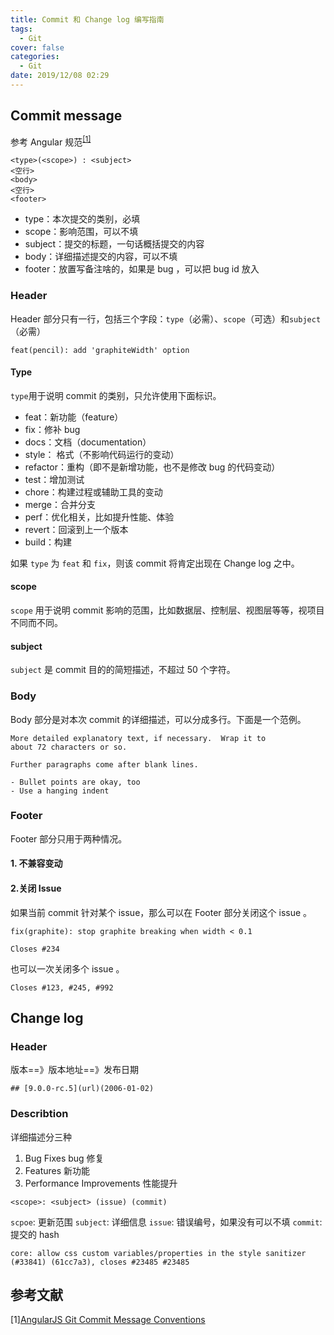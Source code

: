```yaml
---
title: Commit 和 Change log 编写指南
tags:
  - Git
cover: false
categories:
  - Git
date: 2019/12/08 02:29
---
```


## Commit message

参考 Angular 规范<sup><a href="#section1">[1]</a></sup>

```shell
<type>(<scope>) : <subject>
<空行>
<body>
<空行>
<footer>
```

- type：本次提交的类别，必填
- scope：影响范围，可以不填
- subject：提交的标题，一句话概括提交的内容
- body：详细描述提交的内容，可以不填
- footer：放置写备注啥的，如果是 bug ，可以把 bug id 放入

<!-- more -->

### Header

Header 部分只有一行，包括三个字段：`type`（必需）、`scope`（可选）和`subject`（必需）

```shell
feat(pencil): add 'graphiteWidth' option
```

#### Type

`type`用于说明 commit 的类别，只允许使用下面标识。

- feat：新功能（feature）
- fix：修补 bug
- docs：文档（documentation）
- style： 格式（不影响代码运行的变动）
- refactor：重构（即不是新增功能，也不是修改 bug 的代码变动）
- test：增加测试
- chore：构建过程或辅助工具的变动
- merge：合并分支
- perf：优化相关，比如提升性能、体验
- revert：回滚到上一个版本
- build：构建

如果 `type` 为 `feat` 和 `fix`，则该 commit 将肯定出现在 Change log 之中。

#### scope

`scope` 用于说明 commit 影响的范围，比如数据层、控制层、视图层等等，视项目不同而不同。

#### subject

`subject` 是 commit 目的的简短描述，不超过 50 个字符。

### Body

Body 部分是对本次 commit 的详细描述，可以分成多行。下面是一个范例。

```shell
More detailed explanatory text, if necessary.  Wrap it to
about 72 characters or so.

Further paragraphs come after blank lines.

- Bullet points are okay, too
- Use a hanging indent
```

### Footer

Footer 部分只用于两种情况。

#### 1. **不兼容变动**

#### 2.**关闭 Issue**

如果当前 commit 针对某个 issue，那么可以在 Footer 部分关闭这个 issue 。

```shell
fix(graphite): stop graphite breaking when width < 0.1

Closes #234
```

也可以一次关闭多个 issue 。

```shell
Closes #123, #245, #992
```

## Change log

### Header

版本==》版本地址==》发布日期

```shell
## [9.0.0-rc.5](url)(2006-01-02)
```

### Describtion

详细描述分三种

1. Bug Fixes bug 修复
2. Features 新功能
3. Performance Improvements 性能提升

```shell
<scope>: <subject> (issue) (commit)
```

`scpoe`: 更新范围
`subject`: 详细信息
`issue`: 错误编号，如果没有可以不填
`commit`: 提交的 hash

```shell
core: allow css custom variables/properties in the style sanitizer (#33841) (61cc7a3), closes #23485 #23485
```

## 参考文献

<!-- [^注脚1]: [angular guifan][angular] -->

<span id="section1">[1]</span>[AngularJS Git Commit Message Conventions]

[angularjs git commit message conventions]: https://docs.google.com/document/d/1QrDFcIiPjSLDn3EL15IJygNPiHORgU1_OOAqWjiDU5Y/edit#heading=h.greljkmo14y0
